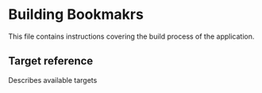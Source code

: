 # Building Bookmakrs

This file contains instructions covering the build process of the application.

## Target reference

Describes available targets
